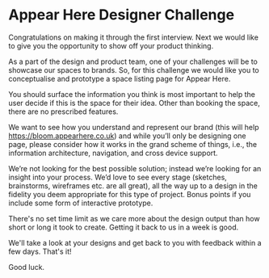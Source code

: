# Appear Here Designer Challenge

Congratulations on making it through the first interview. Next we would like to give you the opportunity to show off your product thinking.

As a part of the design and product team, one of your challenges will be to showcase our spaces to brands. So, for this challenge we would like you to conceptualise and prototype a space listing page for Appear Here.

You should surface the information you think is most important to help the user decide if this is the space for their idea. Other than booking the space, there are no prescribed features. 

We want to see how you understand and represent our brand (this will help https://bloom.appearhere.co.uk) and while you’ll only be designing one page, please consider how it works in the grand scheme of things, i.e., the information architecture, navigation, and cross device support.

We’re not looking for the best possible solution; instead we’re looking for an insight into your process. We’d love to see every stage (sketches, brainstorms, wireframes etc. are all great), all the way up to a design in the fidelity you deem appropriate for this type of project. Bonus points if you include some form of interactive prototype.

There's no set time limit as we care more about the design output than how short or long it took to create. Getting it back to us in a week is good.

We'll take a look at your designs and get back to you with feedback within a few days. That's it! 

Good luck.
